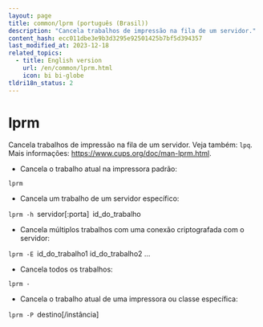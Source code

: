 ```yaml
---
layout: page
title: common/lprm (português (Brasil))
description: "Cancela trabalhos de impressão na fila de um servidor."
content_hash: ecc011dbe3e9b3d3295e92501425b7bf5d394357
last_modified_at: 2023-12-18
related_topics:
  - title: English version
    url: /en/common/lprm.html
    icon: bi bi-globe
tldri18n_status: 2
---
```

# lprm

Cancela trabalhos de impressão na fila de um servidor.
Veja também: `lpq`.
Mais informações: <https://www.cups.org/doc/man-lprm.html>.

- Cancela o trabalho atual na impressora padrão:

`lprm`

- Cancela um trabalho de um servidor específico:

`lprm -h `<span class="tldr-var badge badge-pill bg-dark-lm bg-white-dm text-white-lm text-dark-dm font-weight-bold">servidor[:porta]</span>` `<span class="tldr-var badge badge-pill bg-dark-lm bg-white-dm text-white-lm text-dark-dm font-weight-bold">id_do_trabalho</span>

- Cancela múltiplos trabalhos com uma conexão criptografada com o servidor:

`lprm -E `<span class="tldr-var badge badge-pill bg-dark-lm bg-white-dm text-white-lm text-dark-dm font-weight-bold">id_do_trabalho1 id_do_trabalho2 ...</span>

- Cancela todos os trabalhos:

`lprm -`

- Cancela o trabalho atual de uma impressora ou classe específica:

`lprm -P `<span class="tldr-var badge badge-pill bg-dark-lm bg-white-dm text-white-lm text-dark-dm font-weight-bold">destino[/instância]</span>
